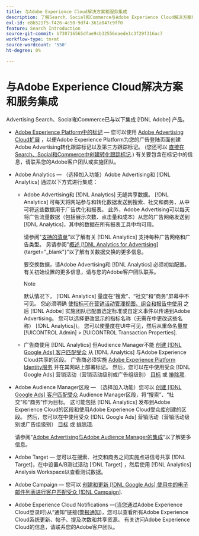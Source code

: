 ```yaml
---
title: 与Adobe Experience Cloud解决方案和服务集成
description: 了解Search、Social和Commerce与Adobe Experience Cloud解决方案和服务的集成。
exl-id: e8b521f5-f426-4c50-9df4-361a047c9ff0
feature: Search Introduction
source-git-commit: b730716565dfae9cb32556eaede1c3f29f316ac7
workflow-type: tm+mt
source-wordcount: '550'
ht-degree: 0%

---
```


# 与Adobe Experience Cloud解决方案和服务集成

Advertising Search、Social和Commerce已与以下集成 [!DNL Adobe] 产品。

* [Adobe Experience Platform中的标记](https://experienceleague.adobe.com/docs/experience-platform/tags/extensions/client/overview.html)  — 您可以使用 [Adobe Advertising Cloud扩展](https://exchange.adobe.com/apps/ec/100155) ，以便Adobe Experience Platform为您的广告登陆页面创建Adobe Advertising转化跟踪标记以及第三方跟踪标记。 (您还可以 [直接在Search、Social和Commerce中创建转化跟踪标记](/help/search-social-commerce/tools/conversion-tag-generate.md).) 有关要包含在标记中的信息，请联系您的Adobe客户团队或实施团队。

* Adobe Analytics — （选择加入功能）Adobe Advertising和 [!DNL Analytics] 通过以下方式进行集成：

   * Adobe Advertising和 [!DNL Analytics] 无缝共享数据。 [!DNL Analytics] 可每天将网站参与和转化数据发送到搜索、社交和商务，从中可将这些数据用于广告优化和报表。 此外，Adobe Advertising可以每天将广告流量数据（包括展示次数、点击量和成本）从您的广告网络发送到 [!DNL Analytics]，其中的数据在所有报表工具中均可用。

     请参阅&quot;[支持的清单](/help/search-social-commerce/introduction/supported-inventory.md)”以了解有关 [!DNL Analytics] 支持每种广告网络和广告类型。 另请参阅&quot;[概述 [!DNL Analytics for Advertising]](https://experienceleague.adobe.com/docs/advertising/integrations/analytics/overview.html){target="_blank"}”以了解有关数据交换的更多信息。

     要交换数据，请Adobe Advertising和 [!DNL Analytics] 必须初始配置。 有关初始设置的更多信息，请与您的Adobe客户团队联系。

     >[!NOTE]
     >
     >默认情况下， [!DNL Analytics] 量度在“搜索”、“社交”和“商务”屏幕中不可见。 您必须明确 [使指标可在营销活动管理视图、组合和报告中使用](/help/search-social-commerce/admin/transaction-properties/transaction-property-about.md) 之后 [!DNL Adobe] 实施团队已配置选定标准或自定义事件以传递到Adobe Advertising。 您可以选择更改显示的指标名称（无需在中更改这些名称） [!DNL Analytics])。 您可以使量度在UI中可见，然后从重命名量度 [!UICONTROL Admin] > [!UICONTROL Transaction Properties].

   * 广告商使用 [!DNL Analytics] 但Audience Manager不能 [创建 [!DNL Google Ads] 客户匹配受众](/help/search-social-commerce/campaign-management/campaigns/google-audience-from-adobe-audience.md) 从 [!DNL Analytics] 与Adobe Experience Cloud共享的区段。 广告商必须实施 [Adobe Experience Platform Identity服务](https://experienceleague.adobe.com/docs/id-service/using/home.html) 并在其网站上部署标记。 然后，您可以在中使用受众 [!DNL Google Ads] 营销活动（营销活动级别或广告组级别） [目标](/help/search-social-commerce/campaign-management/campaigns/audience-targets-manage.md) 或 [排除项](/help/search-social-commerce/campaign-management/campaigns/audience-exclusions-manage.md).

* Adobe Audience Manager区段 — （选择加入功能）您可以 [创建 [!DNL Google Ads] 客户匹配受众](/help/search-social-commerce/campaign-management/campaigns/google-audience-from-adobe-audience.md) Audience Manager区段，将“搜索”、“社交”和“商务”作为目标。 这可能包括 [!DNL Analytics] 发布到Adobe Experience Cloud的区段和使用Adobe Experience Cloud受众库创建的区段。 然后，您可以在中使用受众 [!DNL Google Ads] 营销活动（营销活动级别或广告组级别） [目标](/help/search-social-commerce/campaign-management/campaigns/audience-targets-manage.md) 或 [排除项](/help/search-social-commerce/campaign-management/campaigns/audience-exclusions-manage.md).

  请参阅&quot;[Adobe Advertising与Adobe Audience Manager的集成](https://experienceleague.adobe.com/docs/advertising/integrations/audience-manager/overview.html)”以了解更多信息。

* Adobe Target — 您可以在搜索、社交和商务之间实施点进信号共享 [!DNL Target]，在中设置A/B测试活动 [!DNL Target] ，然后使用 [!DNL Analytics] Analysis Workspace以查看测试数据。

* Adobe Campaign — 您可以 [创建和更新 [!DNL Google Ads] 使用中的电子邮件列表进行客户匹配受众 [!DNL Campaign]](/help/search-social-commerce/campaign-management/campaigns/google-audience-from-campaign-email-list.md).

* Adobe Experience Cloud Notifications —(当您通过Adobe Experience Cloud登录时)从“通知”链接([警报通知](/help/search-social-commerce/assets/notifications-panel.png "警报通知"))，您可以查看所有Adobe Experience Cloud系统更新、帖子、提及次数和共享资源。 有关访问Adobe Experience Cloud的信息，请联系您的Adobe客户团队。
